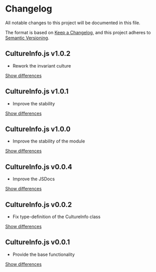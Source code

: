 # Changelog
All notable changes to this project will be documented in this file.

The format is based on [Keep a Changelog](https://keepachangelog.com/en/1.0.0/),
and this project adheres to [Semantic Versioning](https://semver.org/spec/v2.0.0.html).

## CultureInfo.js v1.0.2
  - Rework the invariant culture

[Show differences][v1.0.2]

## CultureInfo.js v1.0.1
  - Improve the stability

[Show differences][v1.0.1]

## CultureInfo.js v1.0.0
  - Improve the stability of the module

[Show differences][v1.0.0]

## CultureInfo.js v0.0.4
  - Improve the JSDocs

[Show differences][v0.0.4]

## CultureInfo.js v0.0.2
  - Fix type-definition of the CultureInfo class

[Show differences][v0.0.2]

## CultureInfo.js v0.0.1
  - Provide the base functionality

[Show differences][v0.0.1]

<!--- References -->
[v0.0.1]: https://github.com/manuth/CultureInfo.js/compare/46ea2bd...v0.0.1
[v0.0.2]: https://github.com/manuth/CultureInfo.js/compare/v0.0.1...v0.0.2
[v0.0.4]: https://github.com/manuth/CultureInfo.js/compare/v0.0.2...v0.0.4
[v1.0.0]: https://github.com/manuth/CultureInfo.js/compare/v0.0.4...v1.0.0
[v1.0.1]: https://github.com/manuth/CultureInfo.js/compare/v1.0.0...v1.0.1
[v1.0.2]: https://github.com/manuth/CultureInfo.js/compare/v1.0.1...v1.0.2
